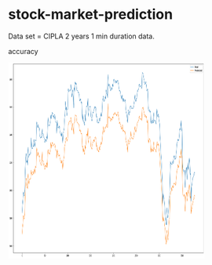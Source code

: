 # stock-market-prediction

Data set = CIPLA 2 years 1 min duration data.
<p>accuracy </p>
<img src="loss.png"  style="height: 400px; width:400px;"></img>
